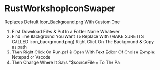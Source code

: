 # RustWorkshopIconSwaper
Replaces Default Icon_Background.png With Custom One 

1. First Download Files & Put In a Folder Name Whatever 
2. Find The Background You Want To Replace With (MAKE SURE ITS CALLED icon_background.png) Right Click On The Background & Copy as path
3. Then Right Click On Run.ps1 & Open With Text Editor Of Choise Exmple: Notepad or Vscode
4. Then Change Where It Says "$sourceFile = To The Pa




